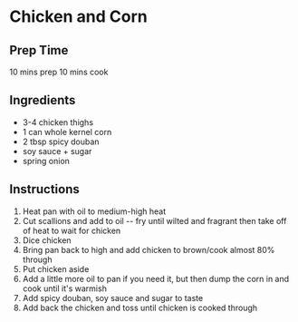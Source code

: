 # Chicken and Corn

## Prep Time
10 mins prep
10 mins cook

## Ingredients 
- 3-4 chicken thighs
- 1 can whole kernel corn
- 2 tbsp spicy douban
- soy sauce + sugar 
- spring onion

## Instructions
1. Heat pan with oil to medium-high heat
2. Cut scallions and add to oil -- fry until wilted and fragrant then take off of heat to wait for chicken
3. Dice chicken
4. Bring pan back to high and add chicken to brown/cook almost 80% through
5. Put chicken aside 
6. Add a little more oil to pan if you need it, but then dump the corn in and cook until it's warmish
7. Add spicy douban, soy sauce and sugar to taste
8. Add back the chicken and toss until chicken is cooked through
